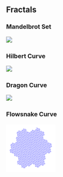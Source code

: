 ## Fractals

### Mandelbrot Set

![](mandelbrot-rle.svg)

### Hilbert Curve

![](hilbert-curve.svg)

### Dragon Curve

![](dragon-curve.svg)

### Flowsnake Curve

![](flowsnake-curve.svg)
